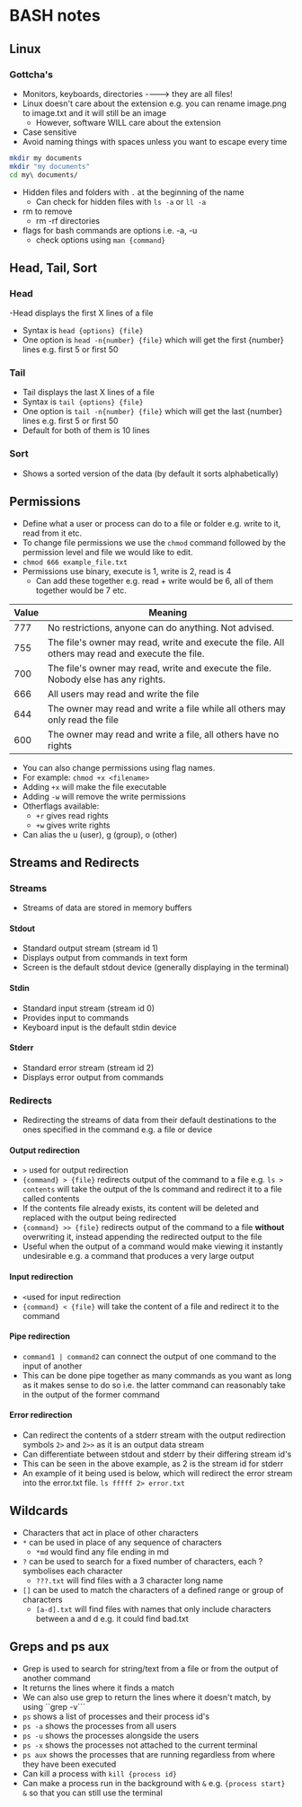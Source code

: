 # BASH notes
## Linux
### Gottcha's
- Monitors, keyboards, directories ----> they are all files!
- Linux doesn't care about the extension e.g. you can rename image.png to
image.txt and it will still be an image
  - However, software WILL care about the extension
- Case sensitive
- Avoid naming things with spaces unless you want to escape every time
```bash
mkdir my documents
mkdir "my documents"
cd my\ documents/
```
- Hidden files and folders with `.` at the beginning of the name
  - Can check for hidden files with `ls -a` or `ll -a`
- rm to remove
  - rm -rf directories
- flags for bash commands are options i.e. -a, -u
  - check options using `man {command}`
## Head, Tail, Sort
### Head
-Head displays the first X lines of a file
- Syntax is ``head {options} {file}``
- One option is `head -n{number} {file}` which will get the first {number} lines
 e.g. first 5 or first 50
### Tail
- Tail displays the last X lines of a file
- Syntax is ``tail {options} {file}``
- One option is `tail -n{number} {file}` which will get the last {number} lines
 e.g. first 5 or first 50
- Default for both of them is 10 lines
### Sort
- Shows a sorted version of the data (by default it sorts alphabetically)

## Permissions
- Define what a user or process can do to a file or folder e.g. write to it,
read from it etc.
- To change file permissions we use the `chmod` command followed by the permission level and file we would like to edit.
- `chmod 666 example_file.txt`
- Permissions use binary, execute is 1, write is 2, read is 4
  - Can add these together e.g. read + write would be 6, all of them together
  would be 7 etc.

| Value | Meaning                                                                                          |
| ----- | ------------------------------------------------------------------------------------------------ |
| 777   | No restrictions, anyone can do anything. Not advised.                                            |
| 755   | The file's owner may read, write and execute the file. All others may read and execute the file. |
| 700   | The file's owner may read, write and execute the file. Nobody else has any rights.               |
| 666   | All users may read and write the file                                                            |
| 644   | The owner may read and write a file while all others may only read the file                      |
| 600   | The owner may read and write a file, all others have no rights                                   |

- You can also change permissions using flag names.
- For example: `chmod +x <filename>`
- Adding `+x` will make the file executable
- Adding `-w` will remove the write permissions
- Otherflags available:
  - `+r` gives read rights
  - `+w` gives write rights
- Can alias the u (user), g (group), o (other)

## Streams and Redirects
### Streams
- Streams of data are stored in memory buffers
#### Stdout
- Standard output stream (stream id 1)
- Displays output from commands in text form
- Screen is the default stdout device (generally displaying in the terminal)
#### Stdin
- Standard input stream (stream id 0)
- Provides input to commands
- Keyboard input is the default stdin device
#### Stderr
- Standard error stream (stream id 2)
- Displays error output from commands
### Redirects
- Redirecting the streams of data from their default destinations to the ones
specified in the command e.g. a file or device
#### Output redirection
- `>` used for output redirection
- `{command} > {file}` redirects output of the command to a file e.g.
`ls > contents` will take the output of the ls command and redirect it to a
file called contents
- If the contents file already exists, its content will be deleted and replaced
with the output being redirected
- `{command} >> {file}` redirects output of the command to a file **without**
overwriting it, instead appending the redirected output to the file
- Useful when the output of a command would make viewing it instantly
undesirable e.g. a command that produces a very large output
#### Input redirection
- `<`used for input redirection
- `{command} < {file}` will take the content of a file and redirect it to the
command
#### Pipe redirection
-  `command1 | command2` can connect the output of one command to the input of
another
- This can be done pipe together as many commands as you want as long as it
makes sense to do so i.e. the latter command can reasonably take in the output
of the former command
#### Error redirection
- Can redirect the contents of a stderr stream with the output redirection
symbols `2>` and `2>>` as it is an output data stream
- Can differentiate between stdout and stderr by their differing stream id's
- This can be seen in the above example, as 2 is the stream id for stderr
- An example of it being used is below, which will redirect the error stream
into the error.txt file.
`ls fffff 2> error.txt`

## Wildcards
- Characters that act in place of other characters
- ``*`` can be used in place of any sequence of characters
  - `*md` would find any file ending in md
- ``?`` can be used to search for a fixed number of characters, each ?
symbolises each character
  - ``???.txt`` will find files with a 3 character long name
- ``[]`` can be used to match the characters of a defined range or group of
characters
  - ``[a-d].txt`` will find files with names that only include characters
  between a and d e.g. it could find bad.txt

## Greps and ps aux
- Grep is used to search for string/text from a file or from the output of
another command
- It returns the lines where it finds a match
- We can also use grep to return the lines where it doesn't match, by using
``grep -v```
- ``ps`` shows a list of processes and their process id's
- ``ps -a`` shows the processes from all users
- ``ps -u`` shows the processes alongside the users
- ``ps -x`` shows the processes not attached to the current terminal
- ``ps aux`` shows the processes that are running regardless from where they
have been executed
- Can kill a process with `kill {process id}`
- Can make a process run in the background with `&` e.g. `{process start} &` so
that you can still use the terminal
